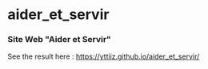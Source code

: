 # aider_et_servir

### Site Web "Aider et Servir"

See the result here : https://yttiiz.github.io/aider_et_servir/
